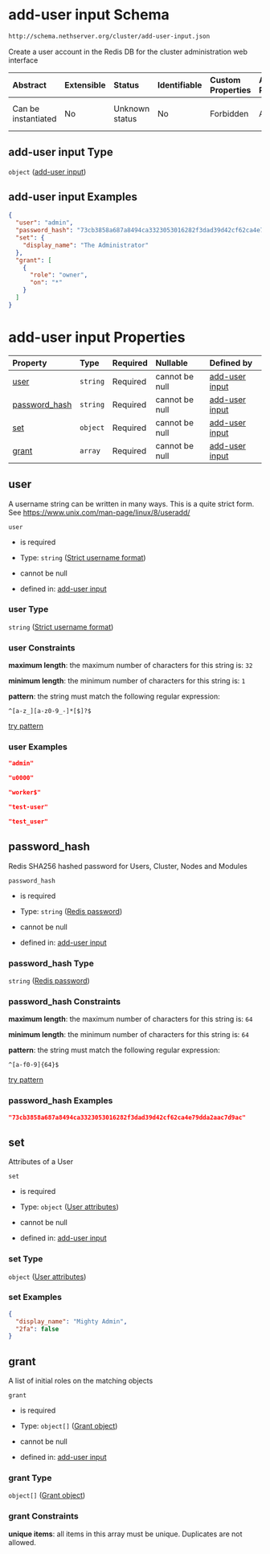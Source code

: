 # add-user input Schema

```txt
http://schema.nethserver.org/cluster/add-user-input.json
```

Create a user account in the Redis DB for the cluster administration web interface

| Abstract            | Extensible | Status         | Identifiable | Custom Properties | Additional Properties | Access Restrictions | Defined In                                                                |
| :------------------ | :--------- | :------------- | :----------- | :---------------- | :-------------------- | :------------------ | :------------------------------------------------------------------------ |
| Can be instantiated | No         | Unknown status | No           | Forbidden         | Allowed               | none                | [add-user-input.json](cluster/add-user-input.json "open original schema") |

## add-user input Type

`object` ([add-user input](add-user-input.md))

## add-user input Examples

```json
{
  "user": "admin",
  "password_hash": "73cb3858a687a8494ca3323053016282f3dad39d42cf62ca4e79dda2aac7d9ac",
  "set": {
    "display_name": "The Administrator"
  },
  "grant": [
    {
      "role": "owner",
      "on": "*"
    }
  ]
}
```

# add-user input Properties

| Property                         | Type     | Required | Nullable       | Defined by                                                                                                                                        |
| :------------------------------- | :------- | :------- | :------------- | :------------------------------------------------------------------------------------------------------------------------------------------------ |
| [user](#user)                    | `string` | Required | cannot be null | [add-user input](cluster-definitions-strict-username-format.md "http://schema.nethserver.org/cluster/add-user-input.json#/properties/user")       |
| [password\_hash](#password_hash) | `string` | Required | cannot be null | [add-user input](cluster-definitions-redis-password.md "http://schema.nethserver.org/cluster/add-user-input.json#/properties/password_hash")      |
| [set](#set)                      | `object` | Required | cannot be null | [add-user input](cluster-definitions-user-attributes.md "http://schema.nethserver.org/cluster/add-user-input.json#/properties/set")               |
| [grant](#grant)                  | `array`  | Required | cannot be null | [add-user input](add-user-input-properties-grant-assertions-list.md "http://schema.nethserver.org/cluster/add-user-input.json#/properties/grant") |

## user

A username string can be written in many ways. This is a quite strict form. See <https://www.unix.com/man-page/linux/8/useradd/>

`user`

* is required

* Type: `string` ([Strict username format](cluster-definitions-strict-username-format.md))

* cannot be null

* defined in: [add-user input](cluster-definitions-strict-username-format.md "http://schema.nethserver.org/cluster/add-user-input.json#/properties/user")

### user Type

`string` ([Strict username format](cluster-definitions-strict-username-format.md))

### user Constraints

**maximum length**: the maximum number of characters for this string is: `32`

**minimum length**: the minimum number of characters for this string is: `1`

**pattern**: the string must match the following regular expression:&#x20;

```regexp
^[a-z_][a-z0-9_-]*[$]?$
```

[try pattern](https://regexr.com/?expression=%5E%5Ba-z_%5D%5Ba-z0-9_-%5D*%5B%24%5D%3F%24 "try regular expression with regexr.com")

### user Examples

```json
"admin"
```

```json
"u0000"
```

```json
"worker$"
```

```json
"test-user"
```

```json
"test_user"
```

## password\_hash

Redis SHA256 hashed password for Users, Cluster, Nodes and Modules

`password_hash`

* is required

* Type: `string` ([Redis password](cluster-definitions-redis-password.md))

* cannot be null

* defined in: [add-user input](cluster-definitions-redis-password.md "http://schema.nethserver.org/cluster/add-user-input.json#/properties/password_hash")

### password\_hash Type

`string` ([Redis password](cluster-definitions-redis-password.md))

### password\_hash Constraints

**maximum length**: the maximum number of characters for this string is: `64`

**minimum length**: the minimum number of characters for this string is: `64`

**pattern**: the string must match the following regular expression:&#x20;

```regexp
^[a-f0-9]{64}$
```

[try pattern](https://regexr.com/?expression=%5E%5Ba-f0-9%5D%7B64%7D%24 "try regular expression with regexr.com")

### password\_hash Examples

```json
"73cb3858a687a8494ca3323053016282f3dad39d42cf62ca4e79dda2aac7d9ac"
```

## set

Attributes of a User

`set`

* is required

* Type: `object` ([User attributes](cluster-definitions-user-attributes.md))

* cannot be null

* defined in: [add-user input](cluster-definitions-user-attributes.md "http://schema.nethserver.org/cluster/add-user-input.json#/properties/set")

### set Type

`object` ([User attributes](cluster-definitions-user-attributes.md))

### set Examples

```json
{
  "display_name": "Mighty Admin",
  "2fa": false
}
```

## grant

A list of initial roles on the matching objects

`grant`

* is required

* Type: `object[]` ([Grant object](cluster-definitions-grant-object.md))

* cannot be null

* defined in: [add-user input](add-user-input-properties-grant-assertions-list.md "http://schema.nethserver.org/cluster/add-user-input.json#/properties/grant")

### grant Type

`object[]` ([Grant object](cluster-definitions-grant-object.md))

### grant Constraints

**unique items**: all items in this array must be unique. Duplicates are not allowed.
